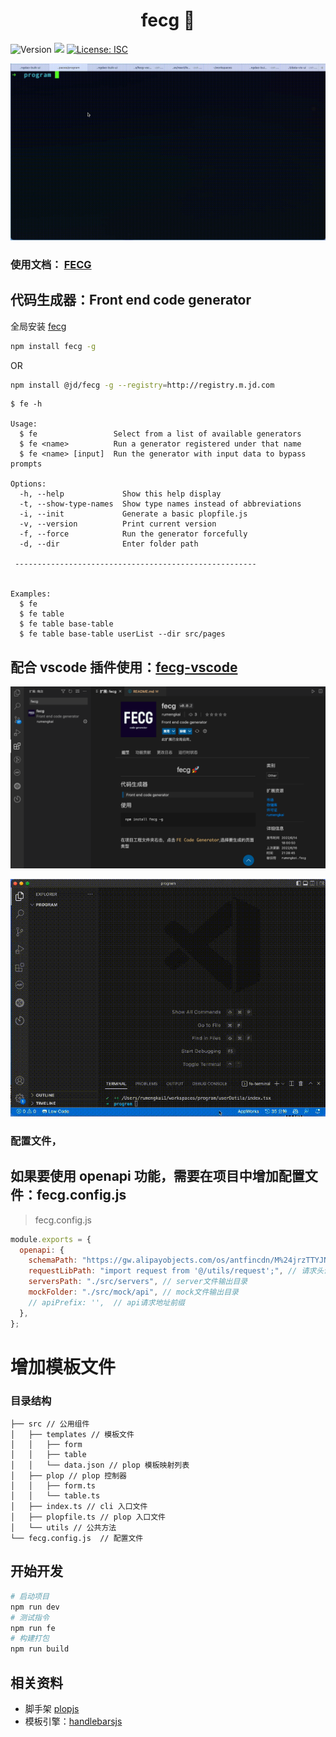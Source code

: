 <h1 align="center">fecg 🚀</h1>
<p>
  <img alt="Version" src="https://img.shields.io/badge/version-0.0.10-blue.svg"/>
  <img src="https://img.shields.io/badge/node-%3E%3D12.20-blue.svg" />
  <a href="#" target="_blank">
    <img alt="License: ISC" src="https://img.shields.io/badge/License-ISC-yellow.svg" />
  </a>
</p>

![](public/use_demo.gif)

### 使用文档： [FECG](https://temp-static-domain.jd.com/fecg-docs)

## 代码生成器：Front end code generator

全局安装 [fecg](https://www.npmjs.com/package/fecg)

```sh
npm install fecg -g
```

OR

```sh
npm install @jd/fecg -g --registry=http://registry.m.jd.com
```

```
$ fe -h

Usage:
  $ fe                 Select from a list of available generators
  $ fe <name>          Run a generator registered under that name
  $ fe <name> [input]  Run the generator with input data to bypass prompts

Options:
  -h, --help             Show this help display
  -t, --show-type-names  Show type names instead of abbreviations
  -i, --init             Generate a basic plopfile.js
  -v, --version          Print current version
  -f, --force            Run the generator forcefully
  -d, --dir              Enter folder path

 ------------------------------------------------------


Examples:
  $ fe
  $ fe table
  $ fe table base-table
  $ fe table base-table userList --dir src/pages
```

## 配合 vscode 插件使用：[fecg-vscode](https://marketplace.visualstudio.com/items?itemName=rumengkai.fecg)

![](public/fecg-vscode.png)

![](public/use_demo_vscode.gif)

### 配置文件，
## 如果要使用 openapi 功能，需要在项目中增加配置文件：fecg.config.js
> fecg.config.js

```js
module.exports = {
  openapi: {
    schemaPath: "https://gw.alipayobjects.com/os/antfincdn/M%24jrzTTYJN/oneapi.json", // schema 地址
    requestLibPath: "import request from '@/utils/request';", // 请求头设置
    serversPath: "./src/servers", // server文件输出目录
    mockFolder: "./src/mock/api", // mock文件输出目录
    // apiPrefix: '',  // api请求地址前缀
  },
};
```

# 增加模板文件

### 目录结构

```
├── src // 公用组件
│   ├── templates // 模板文件
│   │   ├── form
│   │   ├── table
│   │   └── data.json // plop 模板映射列表
│   ├── plop // plop 控制器
│   │   ├── form.ts
│   │   └── table.ts
│   ├── index.ts // cli 入口文件
│   ├── plopfile.ts // plop 入口文件
│   └── utils // 公共方法
└── fecg.config.js  // 配置文件
```

## 开始开发

```sh
# 启动项目
npm run dev
# 测试指令
npm run fe
# 构建打包
npm run build
```

## 相关资料

- 脚手架 [plopjs](https://plopjs.com/)
- 模板引擎：[handlebarsjs](https://handlebarsjs.com/zh/)

